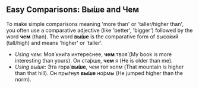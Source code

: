 ## Easy Comparisons: Вы́ше and Чем

To make simple comparisons meaning 'more than' or 'taller/higher than', you often use a comparative adjective (like 'better', 'bigger') followed by the word __чем__ (than). The word __вы́ше__ is the comparative form of высо́кий (tall/high) and means 'higher' or 'taller'.

*   _Using чем:_ Моя́ кни́га интере́снее, __чем__ твоя́ (My book is more interesting than yours). Он ста́рше, __чем__ я (He is older than me).
*   _Using вы́ше:_ Эта гора́ __вы́ше__, чем тот холм (That mountain is higher than that hill). Он пры́гнул __вы́ше__ но́рмы (He jumped higher than the norm).